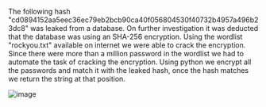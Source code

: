 The following hash "cd0894152aa5eec36ec79eb2bcb90ca40f056804530f40732b4957a496b23dc8" was leaked from a database. On further investigation it was deducted that the database was using 
an SHA-256 encryption. Using the wordlist "rockyou.txt" available on internet we were able to crack the encryption.
Since there were more than a million password in the wordlist we had to automate the task of cracking the encryption. Using python we encrypt all the passwords and match it with the leaked hash,
once the hash matches we return the string at that position.

![image](https://github.com/KhanMarshaI/Python/assets/108894019/4d51ade1-c005-41da-806e-53061dd73ac5)
